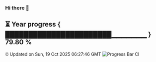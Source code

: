 ### Hi there 👋
⏳ Year progress { ███████████████████████▁▁▁▁▁▁▁ } 79.80 %
---
⏰ Updated on Sun, 19 Oct 2025 06:27:46 GMT
![Progress Bar CI](https://github.com/liununu/liununu/workflows/Progress%20Bar%20CI/badge.svg)

